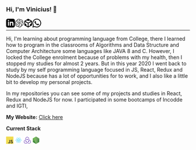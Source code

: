 ### Hi, I'm Vinicius! 👋

<a href="https://www.linkedin.com/in/vinicius-a-r-50a98b133/" target="_blank">
<img src="https://github.com/Vinicius-A-R/Vinicius-A-R/blob/master/assets/linkedin.svg" width="24" height="24" alt="Vinicius"  align="left" />
</a>
<a href="https://www.codewars.com/users/Vinicius-A-R" target="_blank">
<img src="https://github.com/Vinicius-A-R/Vinicius-A-R/blob/master/assets/codewars.svg" width="24" height="24" alt="Vinicius"  align="left" />
</a>
<a href="https://codesandbox.io/u/Vinicius-A-R/" target="_blank">
  <img src="https://github.com/Vinicius-A-R/Vinicius-A-R/blob/master/assets/codesandbox.svg" width="24" height="24" alt="Vinicius"  align="left" />
</a>
<a href="https://api.whatsapp.com/send?phone=5531995721897&text=Ol%C3%A1%20Vinicius%2C%20venho%20do%20seu%20Github!" target="_blank">
  <img src="https://github.com/Vinicius-A-R/Vinicius-A-R/blob/master/assets/whatsapp.svg" width="24" height="24" alt="Vinicius"  align="left" />
</a>



<br/>

---

Hi, I'm learning about programming language from College, there I learned how to program in the classrooms of
Algorithms and Data Structure and Computer Architecture some languages like JAVA 8 and C. However, I locked the College
enrolment because of problems with my health, then I stopped my studies for almost 2 years. But in this year 2020 I went
back to study by my self programming language focused in JS, React, Redux and NodeJS because has a lot of opportunities for to work,
and I also like a little bit to develop my personal projects.

In my repositories you can see some of my projects and studies in React, Redux and NodeJS for now. I participated in some bootcamps of Incodde and IGTI,

**My Website:** [Click here](https://personal-website-d0061.web.app/)

**Current Stack**

<code><img height="20" src="https://raw.githubusercontent.com/github/explore/80688e429a7d4ef2fca1e82350fe8e3517d3494d/topics/javascript/javascript.png"></code>
<code><img height="20" src="https://raw.githubusercontent.com/github/explore/80688e429a7d4ef2fca1e82350fe8e3517d3494d/topics/react/react.png"></code>
<code><img height="20" src="https://raw.githubusercontent.com/github/explore/80688e429a7d4ef2fca1e82350fe8e3517d3494d/topics/redux/redux.png"></code>
<code><img height="20" src="https://raw.githubusercontent.com/github/explore/80688e429a7d4ef2fca1e82350fe8e3517d3494d/topics/nodejs/nodejs.png"></code>
